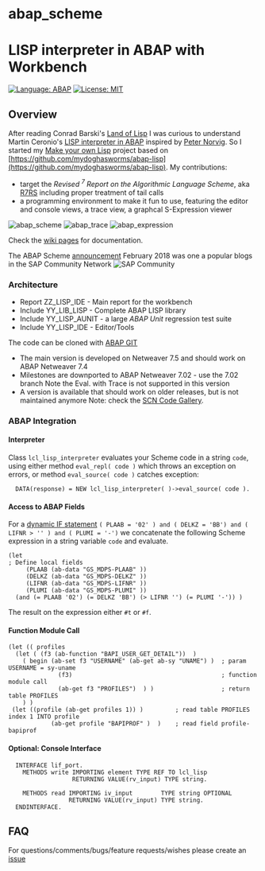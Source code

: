 # abap_scheme
# LISP interpreter in ABAP with Workbench

[![Language: ABAP](https://img.shields.io/badge/Language-ABAP-blue.svg?style=flat)](https://www.sap.com/developer/topics/abap-platform.html)
[![License: MIT](https://img.shields.io/github/license/mashape/apistatus.svg?style=flat)](https://opensource.org/licenses/MIT)

## Overview 

After reading Conrad Barski's <a href="http://landoflisp.com/">Land of Lisp</a> I was curious to understand Martin Ceronio's <a href="https://blogs.sap.com/2015/06/24/a-lisp-interpreter-in-abap/">LISP interpreter in ABAP</a> inspired by [Peter Norvig](http://norvig.com/lispy2.html).
So I started my [Make your own Lisp](https://github.com/kanaka/mal/blob/master/process/guide.md) project based on [https://github.com/mydoghasworms/abap-lisp](https://github.com/mydoghasworms/abap-lisp). My contributions:
- target the _Revised <sup>7</sup> Report on the Algorithmic Language Scheme_, aka [R7RS](http://www.r7rs.org/) including proper treatment of tail calls
- a programming environment to make it fun to use, featuring the editor and console views, a trace view, a graphcal S-Expression viewer

![abap_scheme](https://github.com/nomssi/abap_scheme/blob/master/img/abap_scheme_workbench.png)
![abap_trace](https://github.com/nomssi/abap_scheme/blob/master/img/abap_lisp_trace.png)
![abap_expression](https://github.com/nomssi/abap_scheme/blob/master/img/SExpressionViewer.png)

Check the [wiki pages](https://github.com/nomssi/abap_scheme/wiki) for documentation.

The ABAP Scheme [announcement](https://blogs.sap.com/2018/02/01/announcing-the-abap-scheme-workbench/) February 2018 was one a popular blogs in the SAP Community Network ![SAP Community](https://github.com/nomssi/abap_scheme/blob/master/img/popular_blogs.png)

### Architecture

- Report ZZ_LISP_IDE - Main report for the workbench
- Include YY_LIB_LISP - Complete ABAP LISP library
- Include YY_LISP_AUNIT - a large _ABAP Unit_ regression test suite
- Include YY_LISP_IDE - Editor/Tools

The code can be cloned with [ABAP GIT](http://docs.abapgit.org/) 

- The main version is developed on Netweaver 7.5 and should work on ABAP Netweaver 7.4
- Milestones are downported to ABAP Netweaver 7.02 - use the 7.02 branch 
      Note the Eval. with Trace is not supported in this version
- A version is available that should work on older releases, but is not maintained anymore
      Note: check the [SCN Code Gallery](https://wiki.scn.sap.com/wiki/display/Snippets/Lisp+Interpreter+in+ABAP).

### ABAP Integration
#### Interpreter
Class `lcl_lisp_interpreter` evaluates your Scheme code in a string `code`, using either method `eval_repl( code )` which throws an exception on errors, or method `eval_source( code )` catches exception:

      DATA(response) = NEW lcl_lisp_interpreter( )->eval_source( code ).

#### Access to ABAP Fields
For a [dynamic IF statement](https://blogs.sap.com/2016/02/29/dynamic-if-condition/)
     `( PLAAB = '02' ) and ( DELKZ = 'BB') and ( LIFNR > '' ) and ( PLUMI = '-')` 
we concatenate the following Scheme expression in a string variable `code` and evaluate. 

    (let 
    ; Define local fields
         (PLAAB (ab-data "GS_MDPS-PLAAB" ))
         (DELKZ (ab-data "GS_MDPS-DELKZ" ))
         (LIFNR (ab-data "GS_MDPS-LIFNR" ))
         (PLUMI (ab-data "GS_MDPS-PLUMI" ))
      (and (= PLAAB '02') (= DELKZ 'BB') (> LIFNR '') (= PLUMI '-')) )

The result on the expression either `#t` or `#f`.

#### Function Module Call
    (let (( profiles
      (let ( (f3 (ab-function "BAPI_USER_GET_DETAIL"))  )  
        ( begin (ab-set f3 "USERNAME" (ab-get ab-sy "UNAME") )  ; param USERNAME = sy-uname
                  (f3)                                          ; function module call
                  (ab-get f3 "PROFILES")  ) )                   ; return table PROFILES
        ) )
     (let ((profile (ab-get profiles 1)) )         ; read table PROFILES index 1 INTO profile 
                (ab-get profile "BAPIPROF" )  )    ; read field profile-bapiprof

#### Optional: Console Interface

      INTERFACE lif_port.
        METHODS write IMPORTING element TYPE REF TO lcl_lisp
                      RETURNING VALUE(rv_input) TYPE string.

        METHODS read IMPORTING iv_input        TYPE string OPTIONAL
                     RETURNING VALUE(rv_input) TYPE string.
      ENDINTERFACE.

## FAQ
For questions/comments/bugs/feature requests/wishes please create an [issue](https://github.com/nomssi/abap_scheme/issues)
